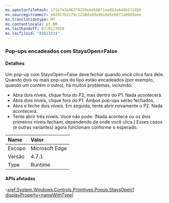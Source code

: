 ```yaml
---
ms.openlocfilehash: 171b7a3a962f8259e64b88f1ae893e649b5f24bb
ms.sourcegitcommit: e02d17b2cf9c1258dadda4810a5e6072a0089aee
ms.translationtype: MT
ms.contentlocale: pt-BR
ms.lasthandoff: 07/01/2020
ms.locfileid: "85621024"
---
```

### <a name="chained-popups-with-staysopenfalse"></a>Pop-ups encadeados com StaysOpen=False

#### <a name="details"></a>Detalhes

Um pop-up com StaysOpen=False deve fechar quando você clica fora dele. Quando dois ou mais pop-ups do tipo estão encadeados (por exemplo, quando um contém o outro), há muitos problemas, incluindo:<ul><li>Abra dois níveis, clique fora do P2, mas dentro do P1.  Nada acontecerá.</li><li>Abra dois níveis, clique fora do P1.  Ambos pop-ups serão fechados.</li><li>Abra e feche dois níveis.  Em seguida, tente abrir novamente o P2.  Nada acontecerá.</li><li>Tente abrir três níveis.  Você não pode.  (Nada acontece ou os dois primeiros níveis fecham, dependendo de onde você clica.) Esses casos (e outras variantes) agora funcionam conforme o esperado.</li></ul>

| Name    | Valor       |
|:--------|:------------|
| Escopo   |Microsoft Edge|
|Versão|4.7.1|
|Type|Runtime

#### <a name="affected-apis"></a>APIs afetadas

-<xref:System.Windows.Controls.Primitives.Popup.StaysOpen?displayProperty=nameWithType></li></ul>|
